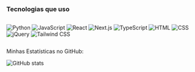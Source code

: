 
### Tecnologias que uso

<div style="display: flex; flex-wrap: wrap; gap: 10px;">

  ![Python](https://img.shields.io/badge/Python-3.9-3776AB?style=for-the-badge&logo=python&logoColor=white)
  ![JavaScript](https://img.shields.io/badge/JavaScript-ES6-F7DF1E?style=for-the-badge&logo=javascript&logoColor=black)
  ![React](https://img.shields.io/badge/React-17.0.2-61DAFB?style=for-the-badge&logo=react&logoColor=black)
  ![Next.js](https://img.shields.io/badge/Next.js-12.0.0-000000?style=for-the-badge&logo=next.js&logoColor=white)
  ![TypeScript](https://img.shields.io/badge/TypeScript-4.4.3-007ACC?style=for-the-badge&logo=typescript&logoColor=white)
  ![HTML](https://img.shields.io/badge/HTML-5-E34F26?style=for-the-badge&logo=html5&logoColor=white)
  ![CSS](https://img.shields.io/badge/CSS-3-1572B6?style=for-the-badge&logo=css3&logoColor=white)
  ![jQuery](https://img.shields.io/badge/jQuery-3.6.0-0769AD?style=for-the-badge&logo=jquery&logoColor=white)
  ![Tailwind CSS](https://img.shields.io/badge/Tailwind%20CSS-2.2.19-06B6D4?style=for-the-badge&logo=tailwind-css&logoColor=white)
</div>

Minhas Estatísticas no GitHub:

![GitHub stats](https://github-readme-stats.vercel.app/api?username=JonatanGomesF&show_icons=true&theme=radical)



